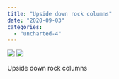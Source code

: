 ```yaml
---
title: "Upside down rock columns"
date: "2020-09-03"
categories: 
  - "uncharted-4"
---
```


[![](images/Uncharted™-4_-A-Thiefs-End_20200125172743.jpg)](images/Uncharted™-4_-A-Thiefs-End_20200125172743.jpg)
[![](images/Uncharted™-4_-A-Thiefs-End_20200125172743.jpg)](images/Uncharted™-4_-A-Thiefs-End_20200125172743.jpg)

Upside down rock columns
